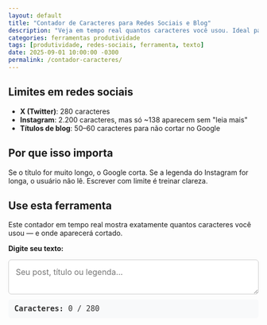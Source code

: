 ```yaml
---
layout: default
title: "Contador de Caracteres para Redes Sociais e Blog"
description: "Veja em tempo real quantos caracteres você usou. Ideal para Twitter, Instagram, títulos de blog e legendas longas. Evite cortes inesperados."
categories: ferramentas produtividade
tags: [produtividade, redes-sociais, ferramenta, texto]
date: 2025-09-01 10:00:00 -0300
permalink: /contador-caracteres/
---
```





<section class="post-content">




<h2>Limites em redes sociais</h2>
<ul>
  <li><strong>X (Twitter)</strong>: 280 caracteres</li>
  <li><strong>Instagram</strong>: 2.200 caracteres, mas só ~138 aparecem sem "leia mais"</li>
  <li><strong>Títulos de blog</strong>: 50–60 caracteres para não cortar no Google</li>
</ul>

<h2>Por que isso importa</h2>
<p>Se o título for muito longo, o Google corta. Se a legenda do Instagram for longa, o usuário não lê. Escrever com limite é treinar clareza.</p>

<h2>Use esta ferramenta</h2>
<p>Este contador em tempo real mostra exatamente quantos caracteres você usou — e onde aparecerá cortado.</p>

<label for="texto"><strong>Digite seu texto:</strong></label>
<textarea id="texto" placeholder="Seu post, título ou legenda..."></textarea>

<div class="contador">
  <strong>Caracteres:</strong> <span id="contagem">0</span> / <span id="limite">280</span>
</div>



<script>
  const textarea = document.getElementById('texto');
  const contagem = document.getElementById('contagem');
  const limiteSpan = document.getElementById('limite');
  const limite = 280;

  textarea.addEventListener('input', function () {
    const qtd = this.value.length;
    contagem.textContent = qtd;
    
    if (qtd > limite) {
      contagem.style.color = '#e74c3c';
      limiteSpan.style.color = '#e74c3c';
    } else {
      contagem.style.color = '#27ae60';
      limiteSpan.style.color = '#27ae60';
    }
  });
</script>

<style>
  .intro {
    font-size: 18px;
    line-height: 1.7;
    margin-bottom: 20px;
  }
  textarea {
    width: 100%;
    padding: 14px;
    border: 1px solid #ccc;
    border-radius: 6px;
    font-size: 16px;
    font-family: inherit;
    resize: vertical;
    margin-bottom: 10px;
  }
  .contador {
    padding: 10px 12px;
    background: #f8f9fa;
    border-radius: 6px;
    font-family: monospace;
    font-size: 15px;
    color: #333;
  }
  .dica {
    margin-top: 20px;
    padding: 15px;
    background: #e6f7ff;
    border-left: 4px solid #1890ff;
    border-radius: 6px;
    line-height: 1.6;
    font-size: 15px;
  }
  .dica strong {
    color: #0050b3;
  }
</style>
